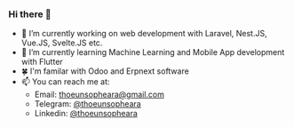 ### Hi there 👋



- 🔭 I’m currently working on web development with Laravel, Nest.JS, Vue.JS, Svelte.JS etc.
- 🌱 I’m currently learning Machine Learning and Mobile App development with Flutter
- 🍀 I'm familar with Odoo and Erpnext software
- 📫 You can reach me at: 
    - Email: thoeunsopheara@gmail.com
    - Telegram: [@thoeunsopheara](https://t.me/thoeunsopheara)
    - Linkedin: [@thoeunsopheara](https://www.linkedin.com/in/thoeunsopheara)


